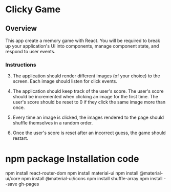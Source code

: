 # Clicky Game

## Overview

This app create a memory game with React. You will be required to break up your application's UI into components, manage component state, and respond to user events.

### Instructions
3. The application should render different images (of your choice) to the screen. Each image should listen for click events.

4. The application should keep track of the user's score. The user's score should be incremented when clicking an image for the first time. The user's score should be reset to 0 if they click the same image more than once.

5. Every time an image is clicked, the images rendered to the page should shuffle themselves in a random order.

6. Once the user's score is reset after an incorrect guess, the game should restart.

# npm package Installation code

npm install react-router-dom
npm install material-ui
npm install @material-ui/core
npm install @material-ui/icons
npm install shuffle-array
npm install --save gh-pages
